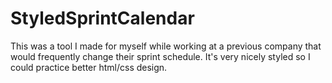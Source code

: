 # StyledSprintCalendar
This was a tool I made for myself while working at a previous company that would frequently change their sprint schedule. It's very nicely styled so I could practice better html/css design.
